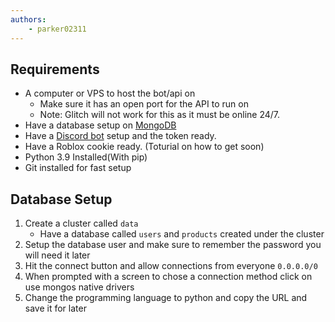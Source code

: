 ```yaml
---
authors:
    - parker02311
---
```

## Requirements

- A computer or VPS to host the bot/api on
    - Make sure it has an open port for the API to run on
    - Note: Glitch will not work for this as it must be online 24/7.
- Have a database setup on [MongoDB](https://www.mongodb.com/)
- Have a [Discord bot](https://discord.com/developers) setup and the token ready.
- Have a Roblox cookie ready. (Toturial on how to get soon)
- Python 3.9 Installed(With pip)
- Git installed for fast setup

## Database Setup

1. Create a cluster called `data`
    - Have a database called `users` and `products` created under the cluster
2. Setup the database user and make sure to remember the password you will need it later
3. Hit the connect button and allow connections from everyone `0.0.0.0/0`
4. When prompted with a screen to chose a connection method click on use mongos native drivers
5. Change the programming language to python and copy the URL and save it for later